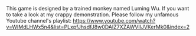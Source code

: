 This game is designed by a trained monkey named Luming Wu. If you want to take a look at my crappy demonstration.
Please follow my unfamous Youtube channel's playlist: 
https://www.youtube.com/watch?v=WIMdLHWx5n4&list=PLxpfJhsdfJ8w0DAIZ7XZAWVlIJVKerMk0&index=2